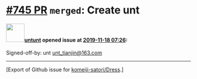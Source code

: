 # [\#745 PR](https://github.com/komeiji-satori/Dress/pull/745) `merged`: Create unt

#### <img src="https://avatars.githubusercontent.com/u/18465617?u=ebd31765ff8d9c4051ad08fd8f933834ccf2020e&v=4" width="50">[untunt](https://github.com/untunt) opened issue at [2019-11-18 07:26](https://github.com/komeiji-satori/Dress/pull/745):

Signed-off-by: unt <unt_tianjin@163.com>




-------------------------------------------------------------------------------



[Export of Github issue for [komeiji-satori/Dress](https://github.com/komeiji-satori/Dress).]
